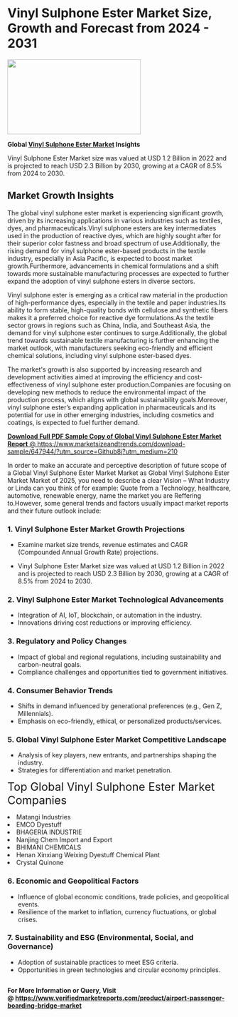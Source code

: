 <H1>Vinyl Sulphone Ester Market Size, Growth and Forecast from 2024 - 2031</H1><img class="aligncenter size-medium wp-image-584254" src="https://thirdeyenews.in/wp-content/uploads/2024/09/Global-Market-Research-300x168.jpeg" alt="" width="300" height="168" /><p><strong>Global&nbsp;<a href="https://www.marketsizeandtrends.com/download-sample/647944/?utm_source=Github8j?utm_medium=210">Vinyl Sulphone Ester Market</a> Insights</strong></p><p>Vinyl Sulphone Ester Market size was valued at USD 1.2 Billion in 2022 and is projected to reach USD 2.3 Billion by 2030, growing at a CAGR of 8.5% from 2024 to 2030.</p><p><h2>Market Growth Insights</h2> <p>The global vinyl sulphone ester market is experiencing significant growth, driven by its increasing applications in various industries such as textiles, dyes, and pharmaceuticals.Vinyl sulphone esters are key intermediates used in the production of reactive dyes, which are highly sought after for their superior color fastness and broad spectrum of use.Additionally, the rising demand for vinyl sulphone ester-based products in the textile industry, especially in Asia Pacific, is expected to boost market growth.Furthermore, advancements in chemical formulations and a shift towards more sustainable manufacturing processes are expected to further expand the adoption of vinyl sulphone esters in diverse sectors.</p> <p><a href="#"></a></p> <p>Vinyl sulphone ester is emerging as a critical raw material in the production of high-performance dyes, especially in the textile and paper industries.Its ability to form stable, high-quality bonds with cellulose and synthetic fibers makes it a preferred choice for reactive dye formulations.As the textile sector grows in regions such as China, India, and Southeast Asia, the demand for vinyl sulphone ester continues to surge.Additionally, the global trend towards sustainable textile manufacturing is further enhancing the market outlook, with manufacturers seeking eco-friendly and efficient chemical solutions, including vinyl sulphone ester-based dyes.</p> <p>The market's growth is also supported by increasing research and development activities aimed at improving the efficiency and cost-effectiveness of vinyl sulphone ester production.Companies are focusing on developing new methods to reduce the environmental impact of the production process, which aligns with global sustainability goals.Moreover, vinyl sulphone ester’s expanding application in pharmaceuticals and its potential for use in other emerging industries, including cosmetics and coatings, is expected to fuel further demand.</p> <p><a href="#"></p><p><span class=""><strong>Download Full PDF Sample Copy of Global Vinyl Sulphone Ester Market Report</strong> @ <a href="https://www.marketsizeandtrends.com/download-sample/647944/?utm_source=Github8j?utm_medium=210" target="_blank">https://www.marketsizeandtrends.com/download-sample/647944/?utm_source=Github8j?utm_medium=210</a></span></p><p>In order to make an accurate and perceptive description of future scope of a Global&nbsp;Vinyl Sulphone Ester Market Market as Global&nbsp;Vinyl Sulphone Ester Market Market of 2025, you need to describe a clear Vision &ndash; What Industry or Linda can you think of for example: Quote from a Technology, healthcare, automotive, renewable energy, name the market you are Reffering to.However, some general trends and factors usually impact market reports and their future outlook include:</p><h3>1.&nbsp;<strong>Vinyl Sulphone Ester Market Growth Projections</strong></h3><ul><li>Examine market size trends, revenue estimates and CAGR (Compounded Annual Growth Rate) projections.</li><li><p>Vinyl Sulphone Ester Market size was valued at USD 1.2 Billion in 2022 and is projected to reach USD 2.3 Billion by 2030, growing at a CAGR of 8.5% from 2024 to 2030.</p></li></ul><h3>2.&nbsp;<strong>Vinyl Sulphone Ester Market Technological Advancements</strong></h3><ul><li>Integration of AI, IoT, blockchain, or automation in the industry.</li><li>Innovations driving cost reductions or improving efficiency.</li></ul><h3>3.&nbsp;<strong>Regulatory and Policy Changes</strong></h3><ul><li>Impact of global and regional regulations, including sustainability and carbon-neutral goals.</li><li>Compliance challenges and opportunities tied to government initiatives.</li></ul><h3>4.&nbsp;<strong>Consumer Behavior Trends</strong></h3><ul><li>Shifts in demand influenced by generational preferences (e.g., Gen Z, Millennials).</li><li>Emphasis on eco-friendly, ethical, or personalized products/services.</li></ul><h3>5.&nbsp;<strong>Global Vinyl Sulphone Ester Market Competitive Landscape</strong></h3><ul><li>Analysis of key players, new entrants, and partnerships shaping the industry.</li><li>Strategies for differentiation and market penetration.</li></ul><p data-pm-slice="1 1 []"><span style="color: inherit; font-family: inherit; font-size: 25px;">Top Global Vinyl Sulphone Ester Market Companies</span></p><div class="" data-test-id=""><p><li>Matangi Industries</li><li> EMCO Dyestuff</li><li> BHAGERIA INDUSTRIE</li><li> Nanjing Chem Import and Export</li><li> BHIMANI CHEMICALS</li><li> Henan Xinxiang Weixing Dyestuff Chemical Plant</li><li> Crystal Quinone</li></p></div><h3>6.&nbsp;<strong>Economic and Geopolitical Factors</strong></h3><ul><li>Influence of global economic conditions, trade policies, and geopolitical events.</li><li>Resilience of the market to inflation, currency fluctuations, or global crises.</li></ul><h3>7.&nbsp;<strong>Sustainability and ESG (Environmental, Social, and Governance)</strong></h3><ul><li>Adoption of sustainable practices to meet ESG criteria.</li><li>Opportunities in green technologies and circular economy principles.</li></ul><h2><strong style="font-size: 14px;">For More Information or Query, Visit @&nbsp;</strong><a style="background-color: #ffffff; font-size: 14px;" href="https://www.marketsizeandtrends.com/report/vinyl-sulphone-ester-market/" target="_blank">https://www.verifiedmarketreports.com/product/airport-passenger-boarding-bridge-market</a></h2>